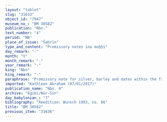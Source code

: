 ```yaml
---
layout: "tablet"
slug: "31633"
object_id: "7947"
museum_no_: "BM 30582"
publication: "Nbn."
text_number: "4"
period: "NB"
place_of_issue: "Šaḫrīn"
type_and_content: "Promissory notes ina muẖẖi"
day_remark: "-"
month: "V"
month_remark: "-"
year_remark: "-"
king: "Nbn"
king_remark: "-"
paraphrase: "Promissory note for silver, barley and dates within the framework of a business partnership (<em>harrānu</em>).<br /> <strong>B</strong> owes x+2 shekels of silver, 5 kor of barley (and) 5 kor of dates to <strong>A</strong>. These are assets that <strong>C</strong> invested in a business partnership (<em>harrānu</em>). The silver and the barley should be delivered without interest in Ayyār (II), while the dates in Ta&scaron;rīt (VII). <strong>D</strong> acts as guarantor for the payment. In addition, there is an earlier promissory note for a broken amount of dates that <strong>B</strong> still has to pay. The payment is secured by the pledge of the debtor&rsquo;s field (<em>zēru) </em>planted with date palms (<em>bīt gi&scaron;immarē</em>) and cultivated with grain (<em>p&icirc; &scaron;ulpu</em>). Witnesses. Scribe: Bēl-iddin/Bēl-upahhir//Dābibi.<br /> &nbsp;<br /> <strong>A </strong>= Nab&ucirc;-u&scaron;allim/Īnia; <strong>B </strong>= &scaron;umu-ukīn/&Scaron;a-Nab&ucirc;-&scaron;ū; <strong>C </strong>= Iddin-Marduk; <strong>D </strong>= Nab&ucirc;-ēṭir/Nergal-&scaron;umu-ibni//Ṭābihu"
imported: "Kathleen Abraham (07/01/2017)"
publication_name: "Nbn. 4"
archive: "Egibi/Nūr-Sîn"
day_babylonian_: "7"
bibliography: "Reedition: Wunsch 1993, no. 86"
title: "BM 30582"
previous_item: "31636"
---
```

